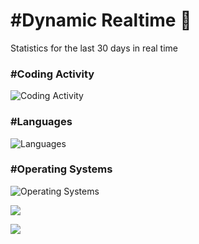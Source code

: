 # #Dynamic Realtime 💫

Statistics for the last 30 days in real time

### #Coding Activity

![Coding Activity](https://wakatime.com/share/@hoangit/f040630c-79e1-4e60-88f4-0d9ac2c2836a.svg "Coding Activity")

### #Languages

![Languages](https://wakatime.com/share/@hoangit/22e181af-dd24-44e0-8d27-dfc35875529b.svg "Languages")

### #Operating Systems

![Operating Systems](https://wakatime.com/share/@hoangit/3566aeb9-57c8-45fc-bcda-85249a9a7420.svg "Operating Systems")

![](https://komarev.com/ghpvc/?username=hoangsvit&style=for-the-badge)

![](https://hit.yhype.me/github/profile?user_id=11882322)
